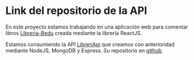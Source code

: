 # Link del repositorio de la API

En este proyecto estamos trabajando en una aplicación web para comentar libros [Libreria-Bedu](https://libreria-bedu.herokuapp.com/) creada mediante la librería ReactJS.

Estamos consumiendo la API [LibreriApi](https://libreriapi.herokuapp.com/v1/api-docs/) que creamos con anterioridad mediante NodeJS, MongoDB y Express. Su repositorio en [github](https://github.com/BeduTeam3/Proyecto-Fase-2).
